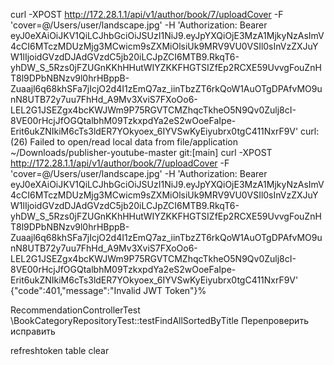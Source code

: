  curl -XPOST http://172.28.1.1/api/v1/author/book/7/uploadCover -F 'cover=@/Users/user/landscape.jpg' -H 'Authorization: Bearer eyJ0eXAiOiJKV1QiLCJhbGciOiJSUzI1NiJ9.eyJpYXQiOjE3MzA1MjkyNzAsImV4cCI6MTczMDUzMjg3MCwicm9sZXMiOlsiUk9MRV9VU0VSIl0sInVzZXJuYW1lIjoidGVzdDJAdGVzdC5jb20iLCJpZCI6MTB9.RkqT6-yhDW_S_5Rzs0jFZUGnKKhHHutWIYZKKFHGTSIZfEp2RCXE59UvvgFouZnHT8l9DPbNBNzv9l0hrHBppB-Zuaajl6q68khSFa7jIcjO2d4I1zEmQ7az_iinTbzZT6rkQoW1AuOTgDPAfvMO9unN8UTB72y7uu7FhHd_A9Mv3XviS7FXoOo6-LEL2G1JSEZgx4bcKWJWm9P75RGVTCMZhqcTkheO5N9Qv0Zulj8cI-8VE00rHcjJfOGQtalbhM09TzkxpdYa2eS2wOoeFaIpe-Erit6ukZNIkiM6cTs3ldER7YOkyoex_6IYVSwKyEiyubrx0tgC411NxrF9V'
 curl: (26) Failed to open/read local data from file/application
 ~/Downloads/publisher-youtube-master git:[main]
 curl -XPOST http://172.28.1.1/api/v1/author/book/7/uploadCover -F 'cover=@/Users/user/landscape.jpg' -H 'Authorization: Bearer eyJ0eXAiOiJKV1QiLCJhbGciOiJSUzI1NiJ9.eyJpYXQiOjE3MzA1MjkyNzAsImV4cCI6MTczMDUzMjg3MCwicm9sZXMiOlsiUk9MRV9VU0VSIl0sInVzZXJuYW1lIjoidGVzdDJAdGVzdC5jb20iLCJpZCI6MTB9.RkqT6-yhDW_S_5Rzs0jFZUGnKKhHHutWIYZKKFHGTSIZfEp2RCXE59UvvgFouZnHT8l9DPbNBNzv9l0hrHBppB-Zuaajl6q68khSFa7jIcjO2d4I1zEmQ7az_iinTbzZT6rkQoW1AuOTgDPAfvMO9unN8UTB72y7uu7FhHd_A9Mv3XviS7FXoOo6-LEL2G1JSEZgx4bcKWJWm9P75RGVTCMZhqcTkheO5N9Qv0Zulj8cI-8VE00rHcjJfOGQtalbhM09TzkxpdYa2eS2wOoeFaIpe-Erit6ukZNIkiM6cTs3ldER7YOkyoex_6IYVSwKyEiyubrx0tgC411NxrF9V'
{"code":401,"message":"Invalid JWT Token"}%     

RecommendationControllerTest
\BookCategoryRepositoryTest::testFindAllSortedByTitle
Перепроверить исправить

refreshtoken table clear

